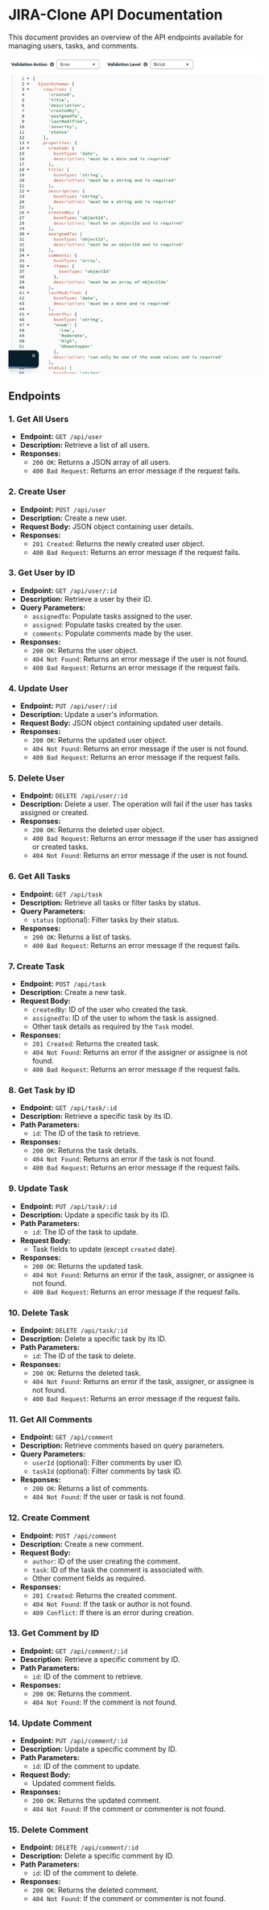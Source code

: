 # JIRA-Clone API Documentation

This document provides an overview of the API endpoints available for managing users, tasks, and comments.

![Validation on the tasks collection](mongo.jpg)

## Endpoints

### 1. Get All Users

- **Endpoint:** `GET /api/user`
- **Description:** Retrieve a list of all users.
- **Responses:**
  - `200 OK`: Returns a JSON array of all users.
  - `400 Bad Request`: Returns an error message if the request fails.

### 2. Create User

- **Endpoint:** `POST /api/user`
- **Description:** Create a new user.
- **Request Body:** JSON object containing user details.
- **Responses:**
  - `201 Created`: Returns the newly created user object.
  - `400 Bad Request`: Returns an error message if the request fails.

### 3. Get User by ID

- **Endpoint:** `GET /api/user/:id`
- **Description:** Retrieve a user by their ID.
- **Query Parameters:**
  - `assignedTo`: Populate tasks assigned to the user.
  - `assigned`: Populate tasks created by the user.
  - `comments`: Populate comments made by the user.
- **Responses:**
  - `200 OK`: Returns the user object.
  - `404 Not Found`: Returns an error message if the user is not found.
  - `400 Bad Request`: Returns an error message if the request fails.

### 4. Update User

- **Endpoint:** `PUT /api/user/:id`
- **Description:** Update a user's information.
- **Request Body:** JSON object containing updated user details.
- **Responses:**
  - `200 OK`: Returns the updated user object.
  - `404 Not Found`: Returns an error message if the user is not found.
  - `400 Bad Request`: Returns an error message if the request fails.

### 5. Delete User

- **Endpoint:** `DELETE /api/user/:id`
- **Description:** Delete a user. The operation will fail if the user has tasks assigned or created.
- **Responses:**
  - `200 OK`: Returns the deleted user object.
  - `400 Bad Request`: Returns an error message if the user has assigned or created tasks.
  - `404 Not Found`: Returns an error message if the user is not found.

### 6. Get All Tasks

- **Endpoint:** `GET /api/task`
- **Description:** Retrieve all tasks or filter tasks by status.
- **Query Parameters:**
  - `status` (optional): Filter tasks by their status.
- **Responses:**
  - `200 OK`: Returns a list of tasks.
  - `400 Bad Request`: Returns an error message if the request fails.

### 7. Create Task

- **Endpoint:** `POST /api/task`
- **Description:** Create a new task.
- **Request Body:**
  - `createdBy`: ID of the user who created the task.
  - `assignedTo`: ID of the user to whom the task is assigned.
  - Other task details as required by the `Task` model.
- **Responses:**
  - `201 Created`: Returns the created task.
  - `404 Not Found`: Returns an error if the assigner or assignee is not found.
  - `400 Bad Request`: Returns an error message if the request fails.

### 8. Get Task by ID

- **Endpoint:** `GET /api/task/:id`
- **Description:** Retrieve a specific task by its ID.
- **Path Parameters:**
  - `id`: The ID of the task to retrieve.
- **Responses:**
  - `200 OK`: Returns the task details.
  - `404 Not Found`: Returns an error if the task is not found.
  - `400 Bad Request`: Returns an error message if the request fails.

### 9. Update Task

- **Endpoint:** `PUT /api/task/:id`
- **Description:** Update a specific task by its ID.
- **Path Parameters:**
  - `id`: The ID of the task to update.
- **Request Body:**
  - Task fields to update (except `created` date).
- **Responses:**
  - `200 OK`: Returns the updated task.
  - `404 Not Found`: Returns an error if the task, assigner, or assignee is not found.
  - `400 Bad Request`: Returns an error message if the request fails.

### 10. Delete Task

- **Endpoint:** `DELETE /api/task/:id`
- **Description:** Delete a specific task by its ID.
- **Path Parameters:**
  - `id`: The ID of the task to delete.
- **Responses:**
  - `200 OK`: Returns the deleted task.
  - `404 Not Found`: Returns an error if the task, assigner, or assignee is not found.
  - `400 Bad Request`: Returns an error message if the request fails.

### 11. Get All Comments

- **Endpoint:** `GET /api/comment`
- **Description:** Retrieve comments based on query parameters.
- **Query Parameters:**
  - `userId` (optional): Filter comments by user ID.
  - `taskId` (optional): Filter comments by task ID.
- **Responses:**
  - `200 OK`: Returns a list of comments.
  - `404 Not Found`: If the user or task is not found.

### 12. Create Comment

- **Endpoint:** `POST /api/comment`
- **Description:** Create a new comment.
- **Request Body:**
  - `author`: ID of the user creating the comment.
  - `task`: ID of the task the comment is associated with.
  - Other comment fields as required.
- **Responses:**
  - `201 Created`: Returns the created comment.
  - `404 Not Found`: If the task or author is not found.
  - `409 Conflict`: If there is an error during creation.

### 13. Get Comment by ID

- **Endpoint:** `GET /api/comment/:id`
- **Description:** Retrieve a specific comment by ID.
- **Path Parameters:**
  - `id`: ID of the comment to retrieve.
- **Responses:**
  - `200 OK`: Returns the comment.
  - `404 Not Found`: If the comment is not found.

### 14. Update Comment

- **Endpoint:** `PUT /api/comment/:id`
- **Description:** Update a specific comment by ID.
- **Path Parameters:**
  - `id`: ID of the comment to update.
- **Request Body:**
  - Updated comment fields.
- **Responses:**
  - `200 OK`: Returns the updated comment.
  - `404 Not Found`: If the comment or commenter is not found.

### 15. Delete Comment

- **Endpoint:** `DELETE /api/comment/:id`
- **Description:** Delete a specific comment by ID.
- **Path Parameters:**
  - `id`: ID of the comment to delete.
- **Responses:**
  - `200 OK`: Returns the deleted comment.
  - `404 Not Found`: If the comment or commenter is not found.
